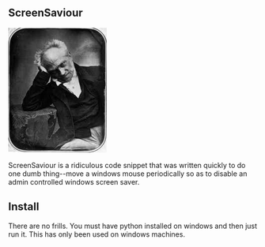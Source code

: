 ## ScreenSaviour

![I will move your mouse....periodically.](saviour.jpg "Screen Saviour")

ScreenSaviour is a ridiculous code snippet that was written quickly to do one dumb thing--move a windows mouse periodically so as
to disable an admin controlled windows screen saver.

## Install

There are no frills. You must have python installed on windows and then just run it. This has only been used on windows machines.




